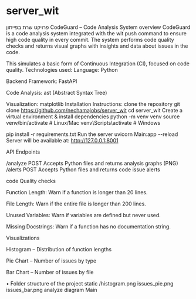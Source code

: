 # server_wit
פרויקט שרת בפייתון
CodeGuard – Code Analysis System
overview
CodeGuard is a code analysis system integrated with the wit push command to ensure high code quality in every commit. The system performs code quality checks and returns visual graphs with insights and data about issues in the code.

This simulates a basic form of Continuous Integration (CI), focused on code quality.
Technologies used:
Language: Python

Backend Framework: FastAPI

Code Analysis: ast (Abstract Syntax Tree)

Visualization: matplotlib
 Installation Instructions:
clone the repository
git clone https://github.com/nechamajobs/server_wit
cd server_wit
 Create a virtual environment & install dependencies
 python -m venv venv
source venv/bin/activate   # Linux/Mac
venv\Scripts\activate      # Windows

pip install -r requirements.txt
 Run the server
 uvicorn Main:app --reload
 Server will be available at: http://127.0.0.1:8001

 API Endpoints

 /analyze	POST	Accepts Python files and returns analysis graphs (PNG)
/alerts	POST	Accepts Python files and returns code issue alerts

code Quality checks

Function Length: Warn if a function is longer than 20 lines.

File Length: Warn if the entire file is longer than 200 lines.

Unused Variables: Warn if variables are defined but never used.

Missing Docstrings: Warn if a function has no documentation string.
 
Visualizations

Histogram – Distribution of function lengths

 Pie Chart – Number of issues by type
 
 Bar Chart – Number of issues by file

 •	Folder structure of the project
 static /histogram.png issues_pie.png issues_bar.png
 analyze
 diagram
 Main
